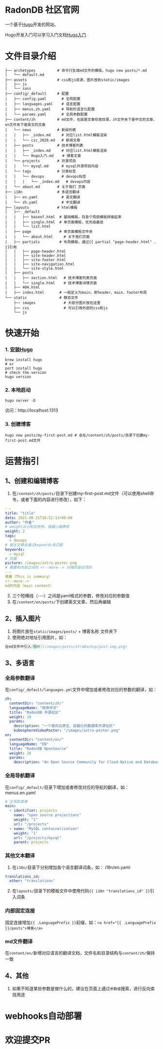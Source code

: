 # RadonDB 社区官网
一个基于[Hugo](https://gohugo.io/)开发的网站。

Hugo开发入门可以学习入门文档[Hugo入门](./content/zh/posts/Hugo入门.md)

# 文件目录介绍
``` shell
├── archetypes          # 命令行生成md文件的模版，hugo new posts/*.md
|   └── default.md
├── assets              # css和js资源，图片放到static/images
|   ├── js
|   └── sass
├── config/_default     # 配置
|   ├── config.yaml       # 全局配置
|   ├── languages.yaml    # 语言配置
|   ├── menus.zh.yaml     # 导航栏语言化配置
|   └── params.yaml       # 全局参数配置
├── content/zh          # md文件，也就是文章存放目录。zh文件夹下是中文的文章，en文件夹下是英文的文章
|   └── news            # 新闻列表
|   |   ├── _index.md     # 对应list.html模板渲染
|   |   └── cic_2020.md   # 新闻文章
|   ├── posts           # 技术博客列表
|   |   ├── _index.md     # 对应list.html模板渲染
|   |   └── Hugo入门.md    # 博客文章
|   └── projects        # 开源项目
|   |   └── mysql.md      # mysql开源项目内容
|   └── tags            # 分类标签
|   |   └── devops        # devops标签
|   |   |   └── _index.md   # devops内容
|   └── about.md        # 关于我们 页面
├── i18n                # 多语言翻译
|   ├── en.yaml           # 英文翻译
|   └── zh.yaml           # 中文翻译
├── layouts             # html模板
|   ├── _default
|   |   ├── baseof.html  # 基础模板，将各个局部模板拼接起来
|   |   ├── single.html  # 单页面模板，优先级最低
|   |   └── list.html
|   ├── page             # 单页面模板文件夹
|   |   └── about.html     # 关于我们页面
|   ├── partials         # 布局模板，通过{{ partial "page-header.html" . }}引用
|   |   ├── page-header.html
|   |   ├── site-header.html
|   |   ├── site-footer.html
|   |   ├── site-navigation.html
|   |   └── site-style.html
|   ├── posts            
|   |   ├── section.html   # 技术博客列表页面
|   |   └── single.html    # 技术博客详情页面
|   ├── 404.html
|   ├── index.html       # 一般定义为main，即header、main、footer布局
└── static               # 静态文件
    ├── images             # 大部分图片放在这里
    ├── css                # 可以引用外部的css和js
    └── js
```

# 快速开始
### 1. [安装Hugo](https://gohugo.io/getting-started/quick-start/#step-1-install-hugo)
```shell
brew install hugo
# or
port install hugo
# check the version
hugo version
```
### 2. 本地启动
```shell
hugo server -D
```
访问：http://localhost:1313
### 3. 创建博客
```shell
hugo new posts/my-first-post.md # 会在/content/zh/posts/目录下创建my-first-post.md文件
```

# 运营指引
## 1、创建和编辑博客
1. 在`/content/zh/posts/`目录下创建my-first-post.md文件（可以使用shell命令，或者下面的内容进行修改），如下：
```yaml
---
title: "title"
date: 2021-08-31T16:52:11+08:00
author: "作者"
# weight从小到达排序，值越小越靠前
weight: 2
tags:
  - devops
# 相关文章会通过keywords来匹配
keywords:
  - mysql
# 封面
picture: /images/intro-poster.png
# 摘要和内容之间的 <!--more--> 分隔符是必须的
---
摘要（This is summary）
<!--more--> 
md的内容（main content）
```
2. 三个短横线（---）之间是yaml格式的参数，修改对应的参数值
3. 在`/content/en/posts/`下创建英文文章，然后再编辑

## 2、插入图片
1. 将图片放在`static/images/posts/` + 博客名称 文件夹下
2. 使用绝对地址引用图片，如：
```markdown
在md文件中引入[图片](/images/posts/xtraBackup/post-img.png)
```

## 3、多语言

### 全局参数翻译
在`config/_default/languages.yml`文件中增加或者修改对应的参数的翻译，如：
```yaml
zh:
  contentDir: "content/zh/"
  languageName: "简体中文"
  title: "RadonDB 开源社区"
  weight: 10
  params:
    description: "一个面向云原生、容器化的数据库开源社区"
    kubesphereVideoPoster: "/images/intro-poster.png"
en:
  contentDir: "content/en/"
  languageName: "EN"
  title: "RadonDB OpenSource"
  weight: 20
  params:
    description: "An Open Source Community for Cloud-Native and Databases on Kubernetes"
```

### 全局导航翻译
在`config/_default/`目录下增加或者修改对应的导航的翻译，如：
menus.en.yaml
```yaml
# 主导航菜单
main:
  - identifier: projects
    name: "open source projections"
    weight: "1"
    url: "/projects"
  - name: "MySQL containerization"
    weight: '1'
    url: "/projects/mysql"
    parent: projects
```
### 其他文本翻译
1. 在`i18n/`目录下分别增加各个语言翻译词条，如：
i18n/en.yaml
```yaml
translations_id:
  other: "translations"
```
2. 在`layouts/`目录下的模板文件中使用代码`{{ i18n "translations_id" }}`引入词条

### 内部固定连接
固定连接增加`{{ .LanguagePrefix }}`前缀，如：`<a href="{{ .LanguagePrefix }}/posts">博客</a>`

### md文件翻译
在`content/en/`新增对应语言的翻译文档，文件名和目录结构与`content/zh/`保持一致

## 4、其他
1. 如果不知道某些参数是做什么的，建议在页面上通过`参数值`搜索，进行反向查找用途

# webhooks自动部署

# 欢迎提交PR

